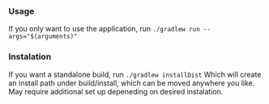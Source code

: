 ### Usage
If you only want to use the application, run
```./gradlew run --args="$(arguments)"```
### Instalation
If you want a standalone build, run
```./gradlew installDist```
Which will create an install path under build/install, which can be moved anywhere you like. May require additional set up depeneding on desired instalation.
